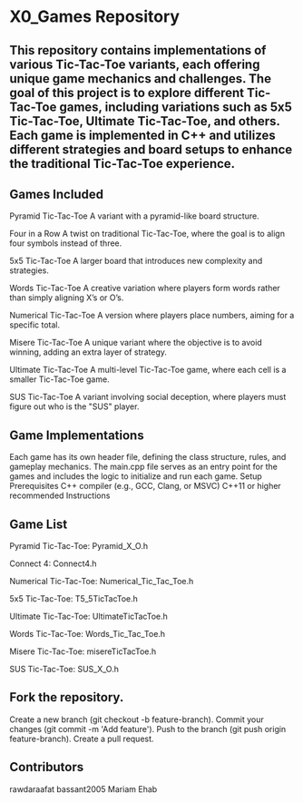 # X0_Games Repository
## This repository contains implementations of various Tic-Tac-Toe variants, each offering unique game mechanics and challenges. The goal of this project is to explore different Tic-Tac-Toe games, including variations such as 5x5 Tic-Tac-Toe, Ultimate Tic-Tac-Toe, and others. Each game is implemented in C++ and utilizes different strategies and board setups to enhance the traditional Tic-Tac-Toe experience.

## Games Included
Pyramid Tic-Tac-Toe
A variant with a pyramid-like board structure.

Four in a Row
A twist on traditional Tic-Tac-Toe, where the goal is to align four symbols instead of three.

5x5 Tic-Tac-Toe
A larger board that introduces new complexity and strategies.

Words Tic-Tac-Toe
A creative variation where players form words rather than simply aligning X’s or O’s.

Numerical Tic-Tac-Toe
A version where players place numbers, aiming for a specific total.

Misere Tic-Tac-Toe
A unique variant where the objective is to avoid winning, adding an extra layer of strategy.

Ultimate Tic-Tac-Toe
A multi-level Tic-Tac-Toe game, where each cell is a smaller Tic-Tac-Toe game.

SUS Tic-Tac-Toe
A variant involving social deception, where players must figure out who is the "SUS" player.

## Game Implementations
Each game has its own header file, defining the class structure, rules, and gameplay mechanics.
The main.cpp file serves as an entry point for the games and includes the logic to initialize and run each game.
Setup
Prerequisites
C++ compiler (e.g., GCC, Clang, or MSVC)
C++11 or higher recommended
Instructions

## Game List
Pyramid Tic-Tac-Toe: Pyramid_X_O.h

Connect 4: Connect4.h

Numerical Tic-Tac-Toe: Numerical_Tic_Tac_Toe.h

5x5 Tic-Tac-Toe: T5_5TicTacToe.h

Ultimate Tic-Tac-Toe: UltimateTicTacToe.h

Words Tic-Tac-Toe: Words_Tic_Tac_Toe.h

Misere Tic-Tac-Toe: misereTicTacToe.h

SUS Tic-Tac-Toe: SUS_X_O.h

## Fork the repository.
Create a new branch (git checkout -b feature-branch).
Commit your changes (git commit -m 'Add feature').
Push to the branch (git push origin feature-branch).
Create a pull request.

## Contributors
rawdaraafat
bassant2005
Mariam Ehab
